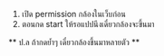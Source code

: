 1. เปิด permission กล้องในเว็บก่อน
2. ตอนกด start ให้รอแปปนึงเดี๋ยวกล้องจะขึ้นมา

** ป.ล ถ้ากดย้ำๆ เดี๋ยวกล้องขึ้นมาหลายตัว **